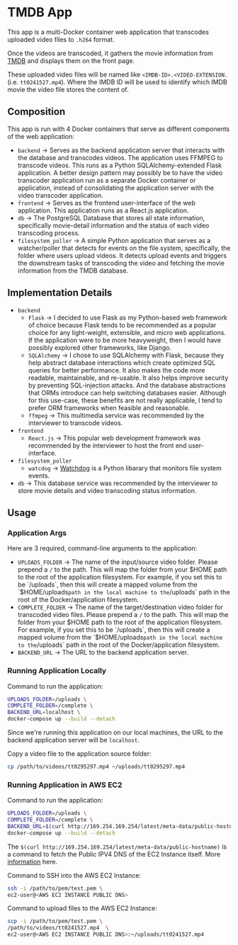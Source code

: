# TMDB App

This app is a multi-Docker container web application that transcodes uploaded video files to `.h264` format.

Once the videos are transcoded, it gathers the movie information from [TMDB](https://www.themoviedb.org/) and
displays them on the front page.

These uploaded video files will be named like `<IMDB-ID>.<VIDEO-EXTENSION.` (i.e. `tt0241527.mp4`). Where the IMDB ID
will be used to identify which IMDB movie the video file stores the content of.

## Composition

This app is run with 4 Docker containers that serve as different components of the web application:
* `backend` -> Serves as the backend application server that interacts with the database and transcodes videos. The
    application uses FFMPEG to transcode videos. This
    runs as a Python SQLAlchemy-extended Flask application. A better design pattern may possibly be to have the video
    transcoder application run as a separate Docker container or application, instead of consolidating the
    application server with the video transcoder application.
* `frontend` -> Serves as the frontend user-interface of the web application. This application runs as a React.js
    application.
* `db` -> The PostgreSQL Database that stores all state information, specifically movie-detail information and the
    status of each video transcoding process.
* `filesystem_poller` -> A simple Python application that serves as a watcher/poller that detects for events on the
    file system, specifically, the folder where users upload videos. It detects upload events and triggers the
    downstream tasks of transcoding the video and fetching the movie information from the TMDB database.
    
 
## Implementation Details

* `backend`
    * `Flask` -> I decided to use Flask as my Python-based web framework of choice because Flask tends to be recommended
    as a popular choice for any light-weight, extensible, and micro web applications. If the application were to be
    more heavyweight, then I would have possibly explored other frameworks, like Django.
    * `SQLAlchemy` -> I chose to use SQLAlchemy with Flask, because they help abstract database interactions which
    create optimized SQL queries for better performance. It also makes the code more readable, maintainable, and
    re-usable. It also helps improve security by preventing SQL-injection attacks. And the database abstractions that 
    ORMs introduce can help switching databases easier. Although for this use-case, these benefits are not really 
    applicable, I tend to prefer ORM frameworks when feasible and reasonable.
    * `ffmpeg` -> This multimedia service was recommended by the interviewer to transcode videos.
* `frontend`
    * `React.js` -> This popular web development framework was recommended by the interviewer to host the front end
    user-interface.
* `filesystem_poller`
    * `watcdog` -> [Watchdog](https://pythonhosted.org/watchdog/) is a Python libarary that monitors file system events.
* `db` -> This database service was recommended by the interviewer to store movie details and video transcoding status
    information.

## Usage

### Application Args

Here are 3 required, command-line arguments to the application:
* `UPLOADS_FOLDER` -> The name of the input/source video folder. Please prepend a `/` to the path. This will
    map the folder from your $HOME path to the root of the application filesystem. For example, if you set this to be
    `/uploads`, then this will create a mapped volume from the `$HOME/uploads` path in the local machine to the
    `/uploads` path in the root of the Docker/application filesystem.
* `COMPLETE_FOLDER` -> The name of the target/destination video folder for transcoded video files. Please prepend a `/` to the path.
    This will map the folder from your $HOME path to the root of the application filesystem. For example, if you set this to be
    `/uploads`, then this will create a mapped volume from the `$HOME/uploads` path in the local machine to the
    `/uploads` path in the root of the Docker/application filesystem.
* `BACKEND_URL` -> The URL to the backend application server.

### Running Application Locally

Command to run the application:

```bash
UPLOADS_FOLDER=/uploads \
COMPLETE_FOLDER=/complete \
BACKEND_URL=localhost \
docker-compose up --build --detach
```
Since we're running this application on our local machines, the URL to the backend application server will be
`localhost`.

Copy a video file to the application source folder:
```bash
cp /path/to/videos/tt0295297.mp4 ~/uploads/tt0295297.mp4
```

### Running Application in AWS EC2

Command to run the application:

```bash
UPLOADS_FOLDER=/uploads \
COMPLETE_FOLDER=/complete \
BACKEND_URL=$(curl http://169.254.169.254/latest/meta-data/public-hostname) \
docker-compose up --build --detach
```

The `$(curl http://169.254.169.254/latest/meta-data/public-hostname)` is a command to fetch the Public IPV4 DNS
of the EC2 Instance itself. More [information](https://unix.stackexchange.com/questions/24355/is-there-a-way-to-get-the-public-dns-address-of-an-instance) here.

Command to SSH into the AWS EC2 Instance:

```bash
ssh -i /path/to/pem/test.pem \ 
ec2-user@<AWS EC2 INSTANCE PUBLIC DNS>
```

Command to upload files to the AWS EC2 Instance:

```bash
scp -i /path/to/pem/test.pem \ 
/path/to/videos/tt0241527.mp4  \
ec2-user@<AWS EC2 INSTANCE PUBLIC DNS>:~/uploads/tt0241527.mp4
```
